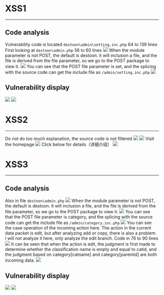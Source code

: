 # XSS1
---------
## Code analysis

Vulnerability code is located `destoon\admin\setting.inc.php` 64 to 139 lines 
First looking at `destoon\admin.php` 56 to 60 lines
![](https://github.com/AvaterXXX/DESTOON/blob/master/image/XSS1-1.png)
When the module parameter is not POST, the default is destoon. it will inclusion a file, and the file is derived from the file parameter, so we go to the POST package to view it.
![](https://github.com/AvaterXXX/DESTOON/blob/master/image/XSS1-2.png)
You can see that the POST file parameter is set, and the splicing with the source code can get the include file as `/admin/setting.inc.php`
![](https://github.com/AvaterXXX/DESTOON/blob/master/image/XSS1-3.png)

## Vulnerability display
![](https://github.com/AvaterXXX/DESTOON/blob/master/image/XSS1-4.png)
![](https://github.com/AvaterXXX/DESTOON/blob/master/image/XSS1-5.png)

# XSS2
---------
Do not do too much explanation, the source code is not filtered
![](https://github.com/AvaterXXX/DESTOON/blob/master/image/XSS2-1.png)
![](https://github.com/AvaterXXX/DESTOON/blob/master/image/XSS2-2.png)
Visit the homepage
![](https://github.com/AvaterXXX/DESTOON/blob/master/image/XSS2-3.png)
Click below for details（详细介绍）
![](https://github.com/AvaterXXX/DESTOON/blob/master/image/XSS2-4.png)


# XSS3
---------
## Code analysis

Also in file `destoon\admin.php` 
![](https://github.com/AvaterXXX/DESTOON/blob/master/image/XSS3-1.png)
When the module parameter is not POST, the default is destoon. it will inclusion a file, and the file is derived from the file parameter, so we go to the POST package to view it.
![](https://github.com/AvaterXXX/DESTOON/blob/master/image/XSS3-2.png)
You can see that the POST file parameter is category, and the splicing with the source code can get the include file as `/admin/category.inc.php`
![](https://github.com/AvaterXXX/DESTOON/blob/master/image/XSS3-3.png)
You can see the case operation of the incoming action here. The action in the current data packet is edit, but after analyzing add or copy, there is also a problem. I will not analyze it here, only analyze the edit branch.
Code in 76 to 90 lines
![](https://github.com/AvaterXXX/DESTOON/blob/master/image/XSS3-4.png)
It can be seen that when the action is edit, the judgment is first made to determine whether the classification name is empty and equal to catid, and the judgment based on category[catname] and category[parentid] are both incoming data.
![](https://github.com/AvaterXXX/DESTOON/blob/master/image/XSS3-5.png)

## Vulnerability display
![](https://github.com/AvaterXXX/DESTOON/blob/master/image/XSS3-6.png)
![](https://github.com/AvaterXXX/DESTOON/blob/master/image/XSS3-7.png)
